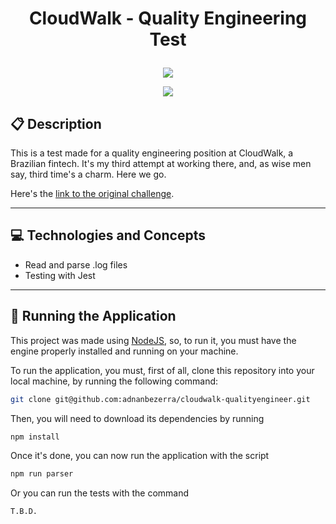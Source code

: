 # <p align = "center"> CloudWalk - Quality Engineering Test </p>

<p align="center" width="100px">
   <img src="https://external-content.duckduckgo.com/iu/?u=https%3A%2F%2Fbreezy-gallery.imgix.net%2F8791e510-106f-4605-b3cf-15ccb28e34a7%2FCloudWalk_Logo_Fundo_Branco-01.png&f=1&nofb=1&ipt=ade886e176fcf7be16fca802dcf36cf4ea5e364e2e9f3d3ef42e7b295195ad2d&ipo=images"/>
</p>

<p align = "center">
   <img src="https://img.shields.io/badge/author-adnanbezerra-4dae71?style=flat-square" />
</p>


##  :clipboard: Description

This is a test made for a quality engineering position at CloudWalk, a Brazilian fintech. It's my third attempt at working there, and, as wise men say, third time's a charm. Here we go.

Here's the [link to the original challenge](https://gist.github.com/cloudwalk-tests/af5ede5940b6b03902a532264e3d527e).

***

## :computer:	 Technologies and Concepts

- Read and parse .log files
- Testing with Jest

***

## 🏁 Running the Application

This project was made using [NodeJS](https://nodejs.org/en), so, to run it, you must have the engine properly installed and running on your machine.

To run the application, you must, first of all, clone this repository into your local machine, by running the following command:

``` bash
git clone git@github.com:adnanbezerra/cloudwalk-qualityengineer.git
```

Then, you will need to download its dependencies by running

``` bash
npm install
```

Once it's done, you can now run the application with the script

``` bash
npm run parser
```

Or you can run the tests with the command

``` bash
T.B.D.
```

